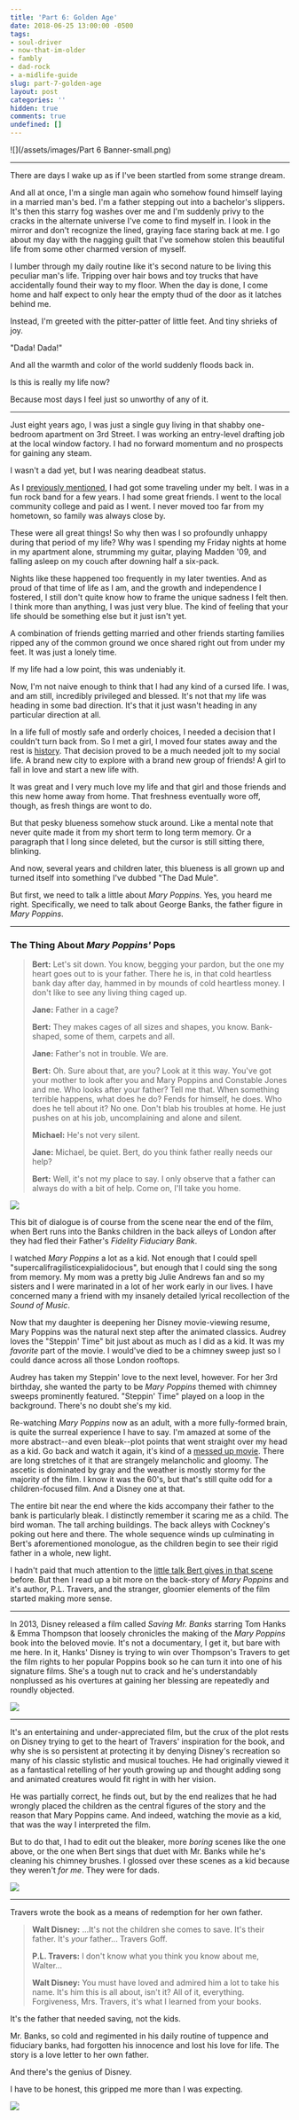 ```yaml
---
title: 'Part 6: Golden Age'
date: 2018-06-25 13:00:00 -0500
tags:
- soul-driver
- now-that-im-older
- fambly
- dad-rock
- a-midlife-guide
slug: part-7-golden-age
layout: post
categories: ''
hidden: true
comments: true
undefined: []
---
```

![](/assets/images/Part 6 Banner-small.png)

***

There are days I wake up as if I've been startled from some strange dream.

<!-- break -->

And all at once, I'm a single man again who somehow found himself laying in a married man's bed. I'm a father  stepping out into a bachelor's slippers. It's then this starry fog washes over me and I'm suddenly privy to the cracks in the alternate universe I've come to find myself in. I look in the mirror and don't recognize the lined, graying face staring back at me. I go about my day with the nagging guilt that I've somehow stolen this beautiful life from some other charmed version of myself.

I lumber through my daily routine like it's second nature to be living this peculiar man's life. Tripping over hair bows and toy trucks that have accidentally found their way to my floor. When the day is done, I come home and half expect to only hear the empty thud of the door as it latches behind me.

Instead, I'm greeted with the pitter-patter of little feet. And tiny shrieks of joy.

"Dada! Dada!"

And all the warmth and color of the world suddenly floods back in.

Is this is really my life now?

Because most days I feel just so unworthy of any of it.

***

Just eight years ago, I was just a single guy living in that shabby one-bedroom apartment on 3rd Street. I was working an entry-level drafting job at the local window factory. I had no forward momentum and no prospects for gaining any steam.

I wasn't a dad yet, but I was nearing deadbeat status.

As I [previously mentioned](http://blog.ryanstraits.com/2018/05/14/part-3-a-grown-up-soul.html), I had got some traveling under my belt. I was in a fun rock band for a few years. I had some great friends. I went to the local community college and paid as I went. I never moved too far from my hometown, so family was always close by.

These were all great things! So why then was I so profoundly unhappy during that period of my life? Why was I spending my Friday nights at home in my apartment alone, strumming my guitar, playing Madden '09, and falling asleep on my couch after downing half a six-pack.

Nights like these happened too frequently in my later twenties. And as proud of that time of life as I am, and the growth and independence I fostered, I still don't quite know how to frame the unique sadness I felt then. I think more than anything, I was just very blue. The kind of feeling that your life should be something else but it just isn't yet.

A combination of friends getting married and other friends starting families ripped any of the common ground we once shared right out from under my feet. It was just a lonely time.

If my life had a low point, this was undeniably it.

Now, I'm not naive enough to think that I had any kind of a cursed life. I was, and am still, incredibly privileged and blessed. It's not that my life was heading in some bad direction. It's that it just wasn't heading in any particular direction at all.

In a life full of mostly safe and orderly choices, I needed a decision that I couldn't turn back from. So I met a girl, I moved four states away and the rest is [history](http://blog.ryanstraits.com/2010/07/05/choose-your-own-adventure.html). That decision proved to be a much needed jolt to my social life. A brand new city to explore with a brand new group of friends! A girl to fall in love and start a new life with.

It was great and I very much love my life and that girl and those friends and this new home away from home. That freshness eventually wore off, though, as fresh things are wont to do.

But that pesky blueness somehow stuck around. Like a mental note that never quite made it from my short term to long term memory. Or a paragraph that I long since deleted, but the cursor is still sitting there, blinking.

And now, several years and children later, this blueness is all grown up and turned itself into something I've dubbed "The Dad Mule".

But first, we need to talk a little about _Mary Poppins_. Yes, you heard me right. Specifically, we need to talk about George Banks, the father figure in _Mary Poppins_.

***

### The Thing About _Mary Poppins'_ Pops

> **Bert:** Let's sit down. You know, begging your pardon, but the one my heart goes out to is your father. There he is, in that cold heartless bank day after day, hammed in by mounds of cold heartless money. I don't like to see any living thing caged up.
>
> **Jane:** Father in a cage?
>
> **Bert:** They makes cages of all sizes and shapes, you know. Bank-shaped, some of them, carpets and all.
>
> **Jane:** Father's not in trouble. We are.
>
> **Bert:** Oh. Sure about that, are you? Look at it this way. You've got your mother to look after you and Mary Poppins and Constable Jones and me. Who looks after your father? Tell me that. When something terrible happens, what does he do? Fends for himself, he does. Who does he tell about it? No one. Don't blab his troubles at home. He just pushes on at his job, uncomplaining and alone and silent.
>
> **Michael:** He's not very silent.
>
> **Jane:** Michael, be quiet. Bert, do you think father really needs our help?
>
> **Bert:** Well, it's not my place to say. I only observe that a father can always do with a bit of help. Come on, I'll take you home.

![](/assets/images/BertAndTheChildren.JPG)

This bit of dialogue is of course from the scene near the end of the film, when Bert runs into the Banks children in the back alleys of London after they had fled their Father's _Fidelity Fiduciary Bank_.

I watched _Mary Poppins_ a lot as a kid. Not enough that I could spell "supercalifragilisticexpialidocious", but enough that I could sing the song from memory. My mom was a pretty big Julie Andrews fan and so my sisters and I were marinated in a lot of her work early in our lives. I have concerned many a friend with my insanely detailed lyrical recollection of the _Sound of Music_.

Now that my daughter is deepening her Disney movie-viewing resume, Mary Poppins was the natural next step after the animated classics. Audrey loves the "Steppin' Time" bit just about as much as I did as a kid. It was my _favorite_ part of the movie. I would've died to be a chimney sweep just so I could dance across all those London rooftops.

Audrey has taken my Steppin' love to the next level, however. For her 3rd birthday, she wanted the party to be _Mary Poppins_ themed with chimney sweeps prominently featured. "Steppin' Time" played on a loop in the background. There's no doubt she's my kid.

Re-watching _Mary Poppins_ now as an adult, with a more fully-formed brain, is quite the surreal experience I have to say. I'm amazed at some of the more abstract--and even bleak--plot points that went straight over my head as a kid. Go back and watch it again, it's kind of a <a href="https://www.buzzfeed.com/leonoraepstein/mary-poppins-is-actually-an-extremely-messed-up-movie?utm_term=.relMK4KBG6#.au6qv1vMGZ" target="blank">messed up movie</a>. There are long stretches of it that are strangely melancholic and gloomy. The ascetic is dominated by gray and the weather is mostly stormy for the majority of the film. I know it was the 60's, but that's still quite odd for a children-focused film. And a Disney one at that.

The entire bit near the end where the kids accompany their father to the bank is particularly bleak. I distinctly remember it scaring me as a child. The bird woman. The tall arching buildings. The back alleys with Cockney's poking out here and there. The whole sequence winds up culminating in Bert's aforementioned monologue, as the children begin to see their rigid father in a whole, new light.

I hadn't paid that much attention to the <a href="https://www.youtube.com/watch?v=bDsBFbjCewg" target="blank">little talk Bert gives in that scene</a> before. But then I read up a bit more on the back-story of _Mary Poppins_ and it's author, P.L. Travers, and the stranger, gloomier elements of the film started making more sense.

***

In 2013, Disney released a film called _Saving Mr. Banks_ starring Tom Hanks & Emma Thompson that loosely chronicles the making of the _Mary Poppins_ book into the beloved movie. It's not a documentary, I get it, but bare with me here. In it, Hanks' Disney is trying to win over Thompson's Travers to get the film rights to her popular Poppins book so he can turn it into one of his signature films. She's a tough nut to crack and he's understandably nonplussed as his overtures at gaining her blessing are repeatedly and roundly objected.

![](/assets/images/gallery_02.jpg)

***

It's an entertaining and under-appreciated film, but the crux of the plot rests on Disney trying to get to the heart of Travers' inspiration for the book, and why she is so persistent at protecting it by denying Disney's recreation so many of his classic stylistic and musical touches. He had originally viewed it as a fantastical retelling of her youth growing up and thought adding song and animated creatures would fit right in with her vision.

He was partially correct, he finds out, but by the end realizes that he had wrongly placed the children as the central figures of the story and the reason that Mary Poppins came. And indeed, watching the movie as a kid, that was the way I interpreted the film.

But to do that, I had to edit out the bleaker, more _boring_ scenes like the one above, or the one when Bert sings that duet with Mr. Banks while he's cleaning his chimney brushes. I glossed over these scenes as a kid because they weren't _for me_. They were for dads.

![](/assets/images/Marypoppins-disneyscreencaps_com-13503.jpg)

***

Travers wrote the book as a means of redemption for her own father.

> **Walt Disney:** ...It's not the children she comes to save. It's their father. It's _your_ father... Travers Goff.
>
> **P.L. Travers:** I don't know what you think you know about me, Walter...
>
> **Walt Disney:** You must have loved and admired him a lot to take his name. It's him this is all about, isn't it? All of it, everything. Forgiveness, Mrs. Travers, it's what I learned from your books.

It's the father that needed saving, not the kids.

Mr. Banks, so cold and regimented in his daily routine of tuppence and fiduciary banks, had forgotten his innocence and lost his love for life. The story is a love letter to her own father.

And there's the genius of Disney.

I have to be honest, this gripped me more than I was expecting.

![](/assets/images/2A4285BC00000578-3150491-Mary_Poppins_series_was_turned_into_a_film_by_Walt_Disney_and_be-a-6_1436143235259.jpg)